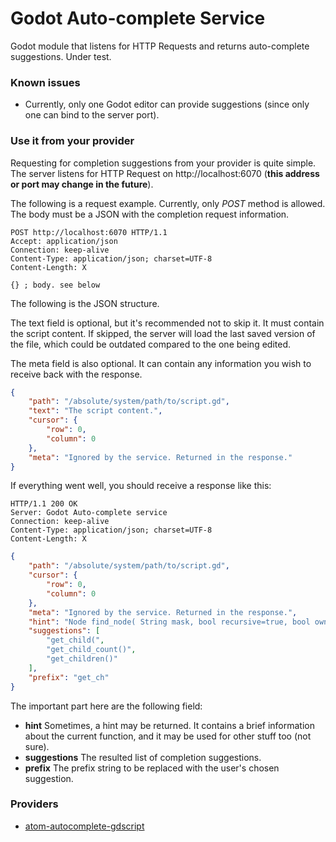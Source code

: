 
# Godot Auto-complete Service
Godot module that listens for HTTP Requests and returns auto-complete suggestions. Under test.

### Known issues
- Currently, only one Godot editor can provide suggestions (since only one can bind to the server port).

### Use it from your provider

Requesting for completion suggestions from your provider is quite simple.
The server listens for HTTP Request on http://localhost:6070 (**this address or port may change in the future**).

The following is a request example. Currently, only _POST_ method is allowed. The body must be a JSON with the completion request information.

```
POST http://localhost:6070 HTTP/1.1
Accept: application/json
Connection: keep-alive
Content-Type: application/json; charset=UTF-8
Content-Length: X

{} ; body. see below
```

The following is the JSON structure.

The text field is optional, but it's recommended not to skip it. It must contain the script content. If skipped, the server will load the last saved version of the file, which could be outdated compared to the one being edited.

The meta field is also optional. It can contain any information you wish to receive back with the response.

``` json
{
    "path": "/absolute/system/path/to/script.gd",
    "text": "The script content.",
    "cursor": {
        "row": 0,
        "column": 0
    },
    "meta": "Ignored by the service. Returned in the response."
}
```

If everything went well, you should receive a response like this:

```
HTTP/1.1 200 OK
Server: Godot Auto-complete service
Connection: keep-alive
Content-Type: application/json; charset=UTF-8
Content-Length: X
```

``` json
{
    "path": "/absolute/system/path/to/script.gd",
    "cursor": {
        "row": 0,
        "column": 0
    },
    "meta": "Ignored by the service. Returned in the response.",
    "hint": "Node find_node( String mask, bool recursive=true, bool owned=true )",
    "suggestions": [
        "get_child(",
        "get_child_count()",
        "get_children()"
    ],
    "prefix": "get_ch"
}
```

The important part here are the following field:

- **hint** Sometimes, a hint may be returned. It contains a brief information about the current function, and it may be used for other stuff too (not sure).
- **suggestions** The resulted list of completion suggestions.
- **prefix** The prefix string to be replaced with the user's chosen suggestion.

### Providers

- [atom-autocomplete-gdscript](https://github.com/neikeq/atom-autocomplete-gdscript)
